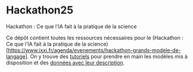 # Hackathon25
Hackathon : Ce que l'IA fait à la pratique de la science

Ce dépôt contient toutes les ressources nécessaires pour le (Hackathon : Ce que l'IA fait à la pratique de la science)[https://www.ixxi.fr/agenda/evenements/hackathon-grands-modele-de-langage]. On y trouve des [tutoriels](tutoriels/tutoriels.md) pour prendre en main les modèles mis à disposition et des [données avec leur description](données/données.md). 
